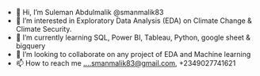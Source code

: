 - 👋 Hi, I’m Suleman Abdulmalik @smanmalik83
- 👀 I’m interested in Exploratory Data Analysis (EDA) on Climate Change & Climate Security.
- 🌱 I’m currently learning SQL, Power BI, Tableau, Python, google sheet & bigquery
- 💞️ I’m looking to collaborate on any project of EDA and Machine learning
- 📫 How to reach me ....smanmalik83@gmail.com, +2349027741621

<!---
smanmalik83/smanmalik83 is a ✨ special ✨ repository because its `README.md` (this file) appears on your GitHub profile.
You can click the Preview link to take a look at your changes.
--->

